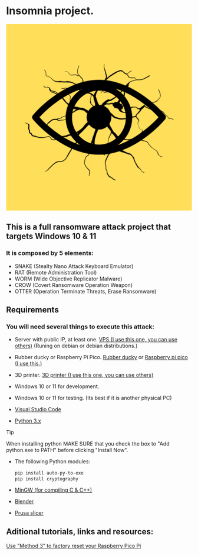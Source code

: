 # **Insomnia** project.
![](Miscellaneous/Images/png/Insomnia.png)

## This is a full ransomware attack project that targets Windows 10 & 11

### It is composed by 5 elements:

-   SNAKE (Stealty Nano Attack Keyboard Emulator)
-   RAT   (Remote Administration Tool)
-   WORM  (Wide Objective Replicator Malware)
-   CROW  (Covert Ransomware Operation Weapon)
-   OTTER (Operation Terminate Threats, Erase Ransomware)

## Requirements

### You will need several things to execute this attack:

-   Server with public IP, at least one.    [VPS (I use this one, you can use others)](https://pq.hosting/en/) (Runing on debian or debian distributions.) 

-   Rubber ducky or Raspberry Pi Pico.      [Rubber ducky](https://shop.hak5.org/products/usb-rubber-ducky) or [Raspberry pi pico (I use this.)](https://www.raspberrypi.com/products/raspberry-pi-pico/)  

-   3D printer.                             [3D printer (I use this one, you can use others)](https://store.creality.com/eu/products/ender-3-v3-ke-3d-printer)

-   Windows 10 or 11 for development.

-   Windows 10 or 11 for testing. (Its best if it is another physical PC)

-   [Visual Studio Code](https://code.visualstudio.com/download) 

-   [Python 3.x](https://www.python.org/downloads/)

> [!TIP]
> When installing python MAKE SURE that you check the box to "Add python.exe to PATH" before clicking "Install Now".

-   The following Python modules:
    ```
    pip install auto-py-to-exe
    pip install cryptography

    ```


-   [MinGW (for compiling C & C++)](https://sourceforge.net/projects/mingw/)

-   [Blender](https://www.blender.org/download/)

-   [Prusa slicer](https://www.prusa3d.com/en/page/prusaslicer_424/)


## Aditional tutorials, links and resources:

[Use "Method 3" to factory reset your Raspberry Pico Pi](https://electrocredible.com/how-to-reset-raspberry-pi-pico-w/)

